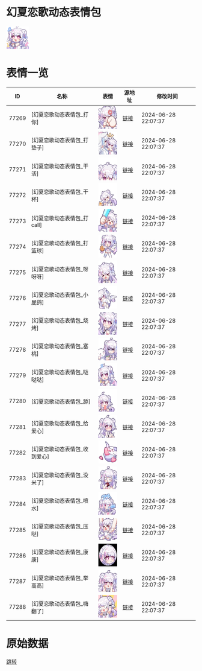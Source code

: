# 幻夏恋歌动态表情包

<img src="./cover.png" height="60" alt="cover" />

# 表情一览

|ID|名称|表情|源地址|修改时间|
|----|----|----|----|----|
|77269|[幻夏恋歌动态表情包_打你]|<img src="./pic/077269_%5B幻夏恋歌动态表情包_打你%5D.gif" height="60" alt="打你"/>|[链接](https://i0.hdslb.com/bfs/emote/bb59fc266b383e1b51e617fd7382a7412d8b2ea3.gif)|2024-06-28 22:07:37|
|77270|[幻夏恋歌动态表情包_打垫子]|<img src="./pic/077270_%5B幻夏恋歌动态表情包_打垫子%5D.gif" height="60" alt="打垫子"/>|[链接](https://i0.hdslb.com/bfs/emote/827617164395901036cdb0f0214895f01fe04aad.gif)|2024-06-28 22:07:37|
|77271|[幻夏恋歌动态表情包_干活]|<img src="./pic/077271_%5B幻夏恋歌动态表情包_干活%5D.gif" height="60" alt="干活"/>|[链接](https://i0.hdslb.com/bfs/emote/88a64f4132f0b2aa0feb02a75ab1fa792bdfa546.gif)|2024-06-28 22:07:37|
|77272|[幻夏恋歌动态表情包_干杯]|<img src="./pic/077272_%5B幻夏恋歌动态表情包_干杯%5D.gif" height="60" alt="干杯"/>|[链接](https://i0.hdslb.com/bfs/emote/58953ba25a893c5b79e36760a72af0cd3dbd7a78.gif)|2024-06-28 22:07:37|
|77273|[幻夏恋歌动态表情包_打call]|<img src="./pic/077273_%5B幻夏恋歌动态表情包_打call%5D.gif" height="60" alt="打call"/>|[链接](https://i0.hdslb.com/bfs/emote/688693d872420467f1f43693850b7a50c1789496.gif)|2024-06-28 22:07:37|
|77274|[幻夏恋歌动态表情包_打篮球]|<img src="./pic/077274_%5B幻夏恋歌动态表情包_打篮球%5D.gif" height="60" alt="打篮球"/>|[链接](https://i0.hdslb.com/bfs/emote/93bbe5569e2475a84a456b49f1d76f420262071b.gif)|2024-06-28 22:07:37|
|77275|[幻夏恋歌动态表情包_呀呀呀]|<img src="./pic/077275_%5B幻夏恋歌动态表情包_呀呀呀%5D.gif" height="60" alt="呀呀呀"/>|[链接](https://i0.hdslb.com/bfs/emote/7165f572bd1b2114f766ac9fbf9bd3370ae53d03.gif)|2024-06-28 22:07:37|
|77276|[幻夏恋歌动态表情包_小屁鸽]|<img src="./pic/077276_%5B幻夏恋歌动态表情包_小屁鸽%5D.gif" height="60" alt="小屁鸽"/>|[链接](https://i0.hdslb.com/bfs/emote/a613d13f227a74aabf313ae1fed62f557d5a5f57.gif)|2024-06-28 22:07:37|
|77277|[幻夏恋歌动态表情包_烧烤]|<img src="./pic/077277_%5B幻夏恋歌动态表情包_烧烤%5D.gif" height="60" alt="烧烤"/>|[链接](https://i0.hdslb.com/bfs/emote/f56e1a4caee78ba5e3a5d9e6b4801fadad88b38d.gif)|2024-06-28 22:07:37|
|77278|[幻夏恋歌动态表情包_塞桃]|<img src="./pic/077278_%5B幻夏恋歌动态表情包_塞桃%5D.gif" height="60" alt="塞桃"/>|[链接](https://i0.hdslb.com/bfs/emote/dc6c90064c704098aeab44bbdb5363649073b896.gif)|2024-06-28 22:07:37|
|77279|[幻夏恋歌动态表情包_哒哒哒]|<img src="./pic/077279_%5B幻夏恋歌动态表情包_哒哒哒%5D.gif" height="60" alt="哒哒哒"/>|[链接](https://i0.hdslb.com/bfs/emote/f2b15e2235719be7aef75633ae2d50430aa5334b.gif)|2024-06-28 22:07:37|
|77280|[幻夏恋歌动态表情包_舔]|<img src="./pic/077280_%5B幻夏恋歌动态表情包_舔%5D.gif" height="60" alt="舔"/>|[链接](https://i0.hdslb.com/bfs/emote/09144089caa6742522e3844fe87038a15179c42a.gif)|2024-06-28 22:07:37|
|77281|[幻夏恋歌动态表情包_给爱心]|<img src="./pic/077281_%5B幻夏恋歌动态表情包_给爱心%5D.gif" height="60" alt="给爱心"/>|[链接](https://i0.hdslb.com/bfs/emote/0fa3db4db77b4a75225c963d62676eb8f9c887f9.gif)|2024-06-28 22:07:37|
|77282|[幻夏恋歌动态表情包_收到爱心]|<img src="./pic/077282_%5B幻夏恋歌动态表情包_收到爱心%5D.gif" height="60" alt="收到爱心"/>|[链接](https://i0.hdslb.com/bfs/emote/edf241d1bd2b44feeb8e93ec9ba734271e7530a4.gif)|2024-06-28 22:07:37|
|77283|[幻夏恋歌动态表情包_没米了]|<img src="./pic/077283_%5B幻夏恋歌动态表情包_没米了%5D.gif" height="60" alt="没米了"/>|[链接](https://i0.hdslb.com/bfs/emote/a641706ec9fef4bf46194f2ba2ea74d6f3868c8f.gif)|2024-06-28 22:07:37|
|77284|[幻夏恋歌动态表情包_喷水]|<img src="./pic/077284_%5B幻夏恋歌动态表情包_喷水%5D.gif" height="60" alt="喷水"/>|[链接](https://i0.hdslb.com/bfs/emote/fbb0d3004f561ff188cee2fac3731b2252521373.gif)|2024-06-28 22:07:37|
|77285|[幻夏恋歌动态表情包_压哒]|<img src="./pic/077285_%5B幻夏恋歌动态表情包_压哒%5D.gif" height="60" alt="压哒"/>|[链接](https://i0.hdslb.com/bfs/emote/598e3bc6557163a1f60c0398da68a270ae2a231f.gif)|2024-06-28 22:07:37|
|77286|[幻夏恋歌动态表情包_康康]|<img src="./pic/077286_%5B幻夏恋歌动态表情包_康康%5D.gif" height="60" alt="康康"/>|[链接](https://i0.hdslb.com/bfs/emote/0beecf22aea51a9b2347d037afb65013693489c8.gif)|2024-06-28 22:07:37|
|77287|[幻夏恋歌动态表情包_举高高]|<img src="./pic/077287_%5B幻夏恋歌动态表情包_举高高%5D.gif" height="60" alt="举高高"/>|[链接](https://i0.hdslb.com/bfs/emote/3a832c2b62e3ff5d8a630e8f5c7f9ad9cceaca3d.gif)|2024-06-28 22:07:37|
|77288|[幻夏恋歌动态表情包_嗨翻了]|<img src="./pic/077288_%5B幻夏恋歌动态表情包_嗨翻了%5D.gif" height="60" alt="嗨翻了"/>|[链接](https://i0.hdslb.com/bfs/emote/19aecc730e2e7108b97e6ad1bec6395e10c6a2bf.gif)|2024-06-28 22:07:37|

# 原始数据

[跳转](./raw.json)

